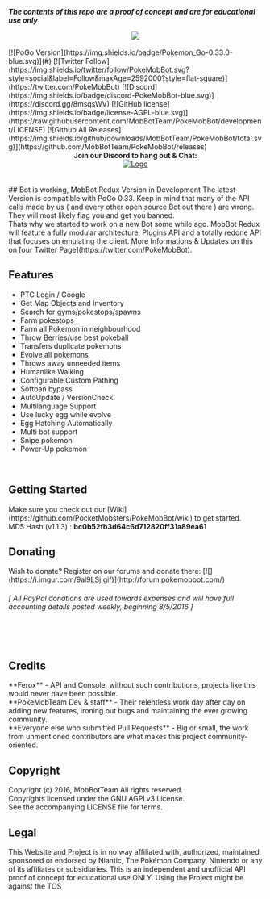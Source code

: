 <!-- ![](http://i.imgur.com/b2hXaUC.png) -->
<!-- disclaimer -->
<strong><em> The contents of this repo are a proof of concept and are for educational use only </em></strong>
<!-- logo -->
<div style="text-align:center">
 <a href="http://forum.pokemobbot.com/">
  <img src ="http://i.imgur.com/b2hXaUC.png" />
 </a>
</div>
<br>
<!-- shields -->
[![PoGo Version](https://img.shields.io/badge/Pokemon_Go-0.33.0-blue.svg)](#)
[![Twitter Follow](https://img.shields.io/twitter/follow/PokeMobBot.svg?style=social&label=Follow&maxAge=2592000?style=flat-square)](https://twitter.com/PokeMobBot)
[![Discord](https://img.shields.io/badge/discord-PokeMobBot-blue.svg)](https://discord.gg/8msqsWV)
[![GitHub license](https://img.shields.io/badge/license-AGPL-blue.svg)](https://raw.githubusercontent.com/MobBotTeam/PokeMobBot/development/LICENSE)
[![Github All Releases](https://img.shields.io/github/downloads/MobBotTeam/PokeMobBot/total.svg)](https://github.com/MobBotTeam/PokeMobBot/releases)

<br>
<div style="text-align:center">
 <b>Join our Discord to hang out & Chat:</b> <br>
 <a href="https://discord.gg/8msqsWV">
    <img alt="Logo" src="https://discordapp.com/api/guilds/206065054846681088/widget.png?style=banner2">
 </a>
</div>
<br/>
<br>
<!-- news -->
## Bot is working, MobBot Redux Version in Development
The latest Version is compatible with PoGo 0.33. Keep in mind that many of the API calls made by us ( and every other open source Bot out there ) are wrong. They will most likely flag you and get you banned.<br>
Thats why we started to work on a new Bot some while ago. MobBot Redux will feature a fully modular architecture, Plugins API and a totally redone API that focuses on emulating the client. More Informations & Updates on this on [our Twitter Page](https://twitter.com/PokeMobBot).
<br>
<!-- information -->
<h2><a name="features">Features</a></h2>

 - PTC Login / Google
 - Get Map Objects and Inventory
 - Search for gyms/pokestops/spawns
 - Farm pokestops
 - Farm all Pokemon in neighbourhood
 - Throw Berries/use best pokeball
 - Transfers duplicate pokemons
 - Evolve all pokemons
 - Throws away unneeded items
 - Humanlike Walking
 - Configurable Custom Pathing
 - Softban bypass
 - AutoUpdate / VersionCheck
 - Multilanguage Support
 - Use lucky egg while evolve
 - Egg Hatching Automatically
 - Multi bot support
 - Snipe pokemon
 - Power-Up pokemon
</h2>
<br>

<h2><a name="getting-started">Getting Started</a></h2>
Make sure you check out our [Wiki](https://github.com/PocketMobsters/PokeMobBot/wiki) to get started. <br>
MD5 Hash (v1.1.3) : <b>bc0b52fb3d64c6d712820ff31a89ea61</b>

<br>
<h2><a name="donating">Donating</a></h2>
Wish to donate? Register on our forums and donate there: [![](https://i.imgur.com/9al9LSj.gif)](http://forum.pokemobbot.com/)
<h6><em>[ All PayPal donations are used towards expenses and will have full accounting details posted weekly, beginning 8/5/2016 ]</em></h6><br>

<br>
<h2><a name="credits">Credits</a></h2>
**Ferox** - API and Console, without such contributions, projects like this would never have been possible. <br/>
**PokeMobTeam Dev & staff** - Their relentless work day after day on adding new features, ironing out bugs and maintaining the ever growing community.<br>
**Everyone else who submitted Pull Requests** - Big or small, the work from unmentioned contributors are what makes this project community-oriented.

<br>
<h2><a name="copyright">Copyright</a></h2>
Copyright (c) 2016, MobBotTeam  All rights reserved.<br>
Copyrights licensed under the GNU AGPLv3 License.<br>
See the accompanying LICENSE file for terms.
 
<br>
<h2><a name="legal">Legal</a></h2>
This Website and Project is in no way affiliated with, authorized, maintained, sponsored or endorsed by Niantic, The Pokémon Company, Nintendo or any of its affiliates or subsidiaries. This is an independent and unofficial API proof of concept for educational use ONLY. 
Using the Project might be against the TOS
